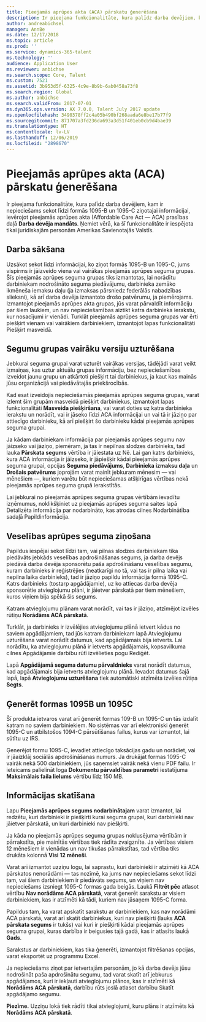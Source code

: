 ```yaml
---
title: Pieejamās aprūpes akta (ACA) pārskatu ģenerēšana
description: Ir pieejama funkcionalitāte, kura palīdz darba devējiem, kam ir nepieciešams sekot līdzi formās 1095-B un 1095-C ziņotajai informācijai, ievērojot pieejamās aprūpes akta (Affordable Care Act — ACA) prasības daļā Darba devēja mandāts. Ņemiet vērā, ka šī funkcionalitāte ir iespējota tikai juridiskajām personām Amerikas Savienotajās Valstīs.
author: andreabichsel
manager: AnnBe
ms.date: 12/17/2018
ms.topic: article
ms.prod: ''
ms.service: dynamics-365-talent
ms.technology: ''
audience: Application User
ms.reviewer: anbichse
ms.search.scope: Core, Talent
ms.custom: 7521
ms.assetid: 3b953d5f-6325-4c9e-8b9b-6ab0458a73f8
ms.search.region: Global
ms.author: anbichse
ms.search.validFrom: 2017-07-01
ms.dyn365.ops.version: AX 7.0.0, Talent July 2017 update
ms.openlocfilehash: 3490378ff2c4a05b490bf268aada6e8be17b77f9
ms.sourcegitcommit: 871707a3fd236da693a3d51f401eb0cb9d4bae39
ms.translationtype: HT
ms.contentlocale: lv-LV
ms.lasthandoff: 12/06/2019
ms.locfileid: "2898670"
---
```

# <a name="generate-affordable-care-act-aca-reports"></a>Pieejamās aprūpes akta (ACA) pārskatu ģenerēšana

Ir pieejama funkcionalitāte, kura palīdz darba devējiem, kam ir nepieciešams sekot līdzi formās 1095-B un 1095-C ziņotajai informācijai, ievērojot pieejamās aprūpes akta (Affordable Care Act — ACA) prasības daļā **Darba devēja mandāts**. Ņemiet vērā, ka šī funkcionalitāte ir iespējota tikai juridiskajām personām Amerikas Savienotajās Valstīs.

## <a name="getting-started"></a>Darba sākšana
Uzsākot sekot līdzi informācijai, ko ziņot formās 1095-B un 1095-C, jums vispirms ir jāizveido viena vai vairākas pieejamās aprūpes seguma grupas. Šīs pieejamās aprūpes seguma grupas tiks izmantotas, lai norādītu darbiniekam nodrošināto seguma piedāvājumu, darbinieka zemāko ikmēneša iemaksu daļu (ja izmaksas pārsniedz federālās nabadzības slieksni), kā arī darba devēja izmantoto drošo patvērumu, ja piemērojams. Izmantojot pieejamās aprūpes akta grupas, jūs varat pārvaldīt informāciju par šiem laukiem, un nav nepieciešamības aiztikt katra darbinieka ierakstu, kur nosacījumi ir vienādi. Turklāt pieejamās aprūpes seguma grupas var ērti piešķirt vienam vai vairākiem darbiniekiem, izmantojot lapas funkcionalitāti Piešķirt masveidā.

## <a name="maintaining-multiple-versions-of-a-coverage-group"></a>Segumu grupas vairāku versiju uzturēšana
Jebkurai seguma grupai varat uzturēt vairākas versijas, tādējādi varat veikt izmaiņas, kas uztur aktuālu grupas informāciju, bez nepieciešamības izveidot jaunu grupu un atkārtoti piešķirt tai darbiniekus, ja kaut kas mainās jūsu organizācijā vai piedāvātajās priekšrocībās. 

Kad esat izveidojis nepieciešamās pieejamās aprūpes seguma grupas, varat izlemt šim grupām masveidā piešķirt darbiniekus, izmantojot lapas funkcionalitāti **Masveida piešķiršana**, vai varat doties uz katra darbinieka ierakstu un norādīt, vai ir jāseko līdzi ACA informācijai un vai tā ir jāziņo par attiecīgo darbinieku, kā arī piešķirt šo darbinieku kādai pieejamās aprūpes seguma grupai.

Ja kādam darbiniekam informācija par pieejamās aprūpes segumu nav jāizseko vai jāziņo, piemēram, ja tas ir nepilnas slodzes darbinieks, tad lauka **Pārskata segums** vērtība ir jāiestata uz Nē. Lai gan katrs darbinieks, kura ACA informācija ir jāizseko, ir jāpiešķir kādai pieejamās aprūpes seguma grupai, opcijas **Seguma piedāvājums**, **Darbinieka izmaksu daļa** un **Drošais patvērums** joprojām varat mainīt jebkuram mēnesim — vai mēnešiem —, kuriem varētu būt nepieciešamas atšķirīgas vērtības nekā pieejamās aprūpes seguma grupā ierakstītās.

Lai jebkurai no pieejamās aprūpes seguma grupas vērtībām ievadītu izņēmumus, noklikšķiniet uz pieejamās aprūpes seguma saites lapā Detalizēta informācija par nodarbināto, kas atrodas cilnes Nodarbinātība sadaļā Papildinformācija.

## <a name="reporting-health-care-coverage"></a>Veselības aprūpes seguma ziņošana
Papildus iespējai sekot līdzi tam, vai pilnas slodzes darbiniekam tika piedāvāts jebkāds veselības apdrošināšanas segums, ja darba devējs piedāvā darba devēja sponsorētu paša apdrošināšanu veselības segumu, kuram darbinieks ir reģistrējies (neatkarīgi no tā, vai tas ir pilna laika vai nepilna laika darbinieks), tad ir jāziņo papildu informācija formā 1095-C. Katrs darbinieks (tostarp apgādājamie), uz ko attiecas darba devēja sponsorētie atvieglojumu plāni, ir jāietver pārskatā par tiem mēnešiem, kuros viņiem bija spēkā šis segums. 

Katram atvieglojumu plānam varat norādīt, vai tas ir jāziņo, atzīmējot izvēles rūtiņu **Norādāms ACA pārskatā**.

Turklāt, ja darbinieks ir izvēlējies atvieglojumu plānā ietvert kādus no saviem apgādājamiem, tad jūs katram darbiniekam lapā Atvieglojumu uzturēšana varat norādīt datumus, kad apgādājamais bija ietverts. Lai norādītu, ka atvieglojumu plānā ir ietverts apgādājamais, kopsavilkuma cilnes Apgādājamie darbību rūtī izvēlieties pogu Rediģēt.

Lapā **Apgādājamā seguma datumu pārvaldnieks** varat norādīt datumus, kad apgādājamais bija ietverts atvieglojumu plānā. Ievadot datumus šajā lapā, lapā **Atvieglojumu uzturēšana** tiek automātiski atzīmēta izvēles rūtiņa **Segts**.

## <a name="generate-1095b-and-1095c-forms"></a>Ģenerēt formas 1095B un 1095C
Šī produkta ietvaros varat arī ģenerēt formas 109-B un 1095-C un tās izdalīt katram no saviem darbiniekiem. No sistēmas var arī elektroniski ģenerēt 1095-C un atbilstošos 1094-C pārsūtīšanas failus, kurus var izmantot, lai sūtītu uz IRS.  

Ģenerējot formu 1095-C, ievadiet attiecīgo taksācijas gadu un norādiet, vai ir jāaizklāj sociālās apdrošināšanas numurs. Ja drukājat formas 1095-C vairāk nekā 500 darbiniekiem, jūs saņemsiet vairāk nekā vienu PDF failu. Ir ieteicams palielināt loga **Dokumentu pārvaldības parametri** iestatījuma **Maksimālais faila lielums** vērtību līdz 150 MB.

## <a name="viewing-information"></a>Informācijas skatīšana
Lapu **Pieejamās aprūpes segums nodarbinātajam** varat izmantot, lai redzētu, kuri darbinieki ir piešķirti kurai seguma grupai, kuri darbinieki nav jāietver pārskatā, un kuri darbinieki nav piešķirti.

Ja kāda no pieejamās aprūpes seguma grupas noklusējuma vērtībām ir pārrakstīta, pie mainītās vērtības tiek rādīta zvaigznīte. Ja vērtības visiem 12 mēnešiem ir vienādas un nav tikušas pārrakstītas, tad vērtība tiks drukāta kolonnā **Visi 12 mēneši**.

Varat arī izmantot uzziņu logu, lai saprastu, kuri darbinieki ir atzīmēti kā ACA pārskatos nenorādāmi — tas nozīmē, ka jums nav nepieciešams sekot līdzi tam, vai šiem darbiniekiem ir piedāvāts segums, un viņiem nav nepieciešams izsniegt 1095-C formas gada beigās. Laukā **Filtrēt pēc** atlasot vērtību **Nav norādāms ACA pārskatā**, varat ģenerēt sarakstu ar visiem darbiniekiem, kas ir atzīmēti kā tādi, kuriem nav jāsaņem 1095-C forma.

Papildus tam, ka varat apskatīt sarakstu ar darbiniekiem, kas nav norādāmi ACA pārskatā, varat arī skatīt darbiniekus, kuri nav piešķirti (lauks **ACA pārskata segums** ir tukšs) vai kuri ir piešķirti kādai pieejamās aprūpes seguma grupai, kuras darbība ir beigusies tajā gadā, kas ir atlasīts laukā **Gads**.

Sarakstus ar darbiniekiem, kas tika ģenerēti, izmantojot filtrēšanas opcijas, varat eksportēt uz programmu Excel.

Ja nepieciešams ziņot par ietvertajām personām, jo kā darba devējs jūsu nodrošināt paša apdrošinātu segumu, tad varat skatīt arī jebkurus apgādājamos, kuri ir iekļauti atvieglojumu plānos, kas ir atzīmēti kā **Norādāms ACA pārskatā**, darbību rūts joslā atlasot darbību Skatīt apgādājamo segumu.

**Piezīme.** Uzziņu lokā tiek rādīti tikai atvieglojumi, kuru plāns ir atzīmēts kā **Norādāms ACA pārskatā**.
